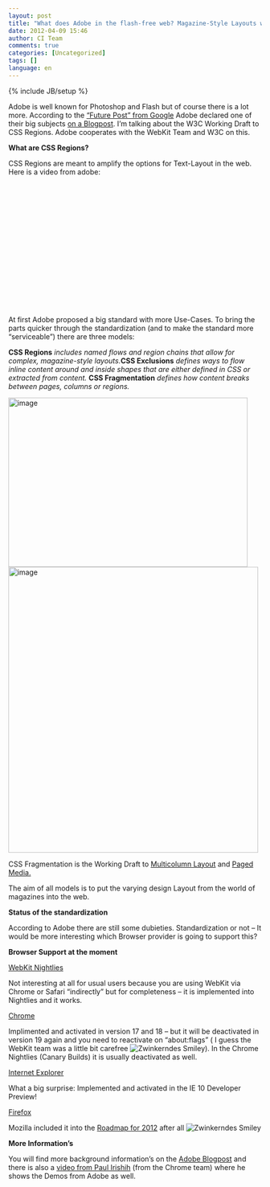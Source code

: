 ```yaml
---
layout: post
title: "What does Adobe in the flash-free web? Magazine-Style Layouts with CSS Regions!"
date: 2012-04-09 15:46
author: CI Team
comments: true
categories: [Uncategorized]
tags: []
language: en
---
```

{% include JB/setup %}
&nbsp;

<strong> </strong>

Adobe is well known for Photoshop and Flash but of course there is a lot more. According to the <a href="{{BASE_PATH}}/2012/03/14/cutting-edge-chrome-web-platform-technologies/">“Future Post” from Google</a> Adobe declared one of their big subjects <a href="http://blogs.adobe.com/webplatform/2012/03/16/css-regions-one-year-in/">on a Blogpost</a>. I’m talking about the W3C Working Draft to CSS Regions. Adobe cooperates with the WebKit Team and W3C on this.

<strong> </strong>

<strong>What are CSS Regions?</strong>

CSS Regions are meant to amplify the options for Text-Layout in the web. Here is a video from adobe:

&nbsp;
<div id="scid:5737277B-5D6D-4f48-ABFC-DD9C333F4C5D:99a4b9d0-aa88-4af6-8787-508df8c4f4a7" class="wlWriterEditableSmartContent" style="margin: 0px; display: inline; float: none; padding: 0px;">
<div><object width="414" height="232"><param name="movie" value="http://www.youtube.com/v/SEdC2V9TTYs?hl=en&amp;hd=1" /><embed type="application/x-shockwave-flash" width="414" height="232" src="http://www.youtube.com/v/SEdC2V9TTYs?hl=en&amp;hd=1"></embed></object></div>
</div>
At first Adobe proposed a big standard with more Use-Cases. To bring the parts quicker through the standardization (and to make the standard more “serviceable”) there are three models:

<strong>CSS Regions</strong><em> </em><em>includes named flows and region chains that allow for complex, magazine-style layouts.</em><strong>CSS Exclusions</strong><em> </em><em>defines ways to flow inline content around and inside shapes that are either defined in CSS or extracted from content.</em><em> </em><strong>CSS Fragmentation</strong><em> </em><em>defines how content breaks between pages, columns or regions.</em>

<img style="background-image: none; padding-left: 0px; padding-right: 0px; padding-top: 0px; border: 0px;" title="image" src="{{BASE_PATH}}/assets/wp-images-de/image_thumb648.png" border="0" alt="image" width="476" height="337" />

<img title="image" src="{{BASE_PATH}}/assets/wp-images-de/image_thumb649.png" border="0" alt="image" width="497" height="569" />

<em> </em>

CSS Fragmentation is the Working Draft to <a href="http://www.w3.org/TR/css3-multicol/">Multicolumn Layout</a> and <a href="http://www.w3.org/TR/css3-page/">Paged Media.</a>

The aim of all models is to put the varying design Layout from the world of magazines into the web.

<strong>Status of the standardization </strong>

According to Adobe there are still some dubieties. Standardization or not – It would be more interesting which Browser provider is going to support this?

<strong>Browser Support at the moment </strong>

<strong> </strong>

<span style="text-decoration: underline;">WebKit Nightlies</span>

<span style="text-decoration: underline;"> </span>

Not interesting at all for usual users because you are using WebKit via Chrome or Safari “indirectly” but for completeness – it is implemented into Nightlies and it works.

<span style="text-decoration: underline;">Chrome</span>

Implimented and activated in version 17 and 18 – but it will be deactivated in version 19 again and you need to reactivate on “about:flags” ( I guess the WebKit team was a little bit carefree <img class="wlEmoticon wlEmoticon-winkingsmile" style="border-style: none;" src="{{BASE_PATH}}/assets/wp-images-en/wlEmoticon-winkingsmile37.png" alt="Zwinkerndes Smiley" />). In the Chrome Nightlies (Canary Builds) it is usually deactivated as well.

<span style="text-decoration: underline;">Internet Explorer</span>

<span style="text-decoration: underline;"> </span>

What a big surprise: Implemented and activated in the IE 10 Developer Preview!

<span style="text-decoration: underline;">Firefox</span>

Mozilla included it into the <a href="https://wiki.mozilla.org/Platform/Roadmap">Roadmap for 2012</a> after all <img class="wlEmoticon wlEmoticon-winkingsmile" style="border-style: none;" src="{{BASE_PATH}}/assets/wp-images-en/wlEmoticon-winkingsmile37.png" alt="Zwinkerndes Smiley" />

<strong> </strong>

<strong>More Information’s</strong>

You will find more background information’s on the <a href="http://blogs.adobe.com/webplatform/2012/03/16/css-regions-one-year-in/">Adobe Blogpost</a> and there is also a <a href="http://www.youtube.com/watch?feature=player_detailpage&amp;v=zH5bJSG0DZk#t=6657s">video from Paul Irishih</a> (from the Chrome team) where he shows the Demos from Adobe as well.
